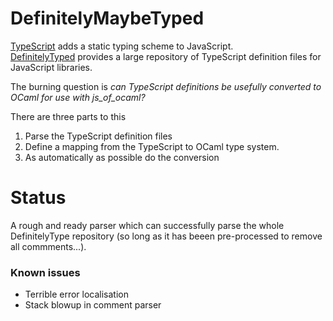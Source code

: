 DefinitelyMaybeTyped
====================

[TypeScript](http://www.typescriptlang.org) adds a static typing scheme to JavaScript.  
[DefinitelyTyped](https://github.com/borisyankov/DefinitelyTyped) provides a large repository
of TypeScript definition files for JavaScript libraries.

The burning question is *can TypeScript definitions be _usefully_ converted to OCaml for use with
js\_of\_ocaml?*

There are three parts to this

1. Parse the TypeScript definition files
2. Define a mapping from the TypeScript to OCaml type system.
3. As automatically as possible do the conversion

# Status

A rough and ready parser which can successfully parse the whole DefinitelyType
repository (so long as it has beeen pre-processed to remove all commments...).

### Known issues

* Terrible error localisation
* Stack blowup in comment parser

